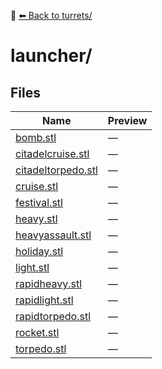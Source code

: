 📁 [⬅ Back to turrets/](../README.md)

# launcher/

## Files

| Name | Preview |
|------|---------|
| [bomb.stl](./bomb.stl) | — |
| [citadelcruise.stl](./citadelcruise.stl) | — |
| [citadeltorpedo.stl](./citadeltorpedo.stl) | — |
| [cruise.stl](./cruise.stl) | — |
| [festival.stl](./festival.stl) | — |
| [heavy.stl](./heavy.stl) | — |
| [heavyassault.stl](./heavyassault.stl) | — |
| [holiday.stl](./holiday.stl) | — |
| [light.stl](./light.stl) | — |
| [rapidheavy.stl](./rapidheavy.stl) | — |
| [rapidlight.stl](./rapidlight.stl) | — |
| [rapidtorpedo.stl](./rapidtorpedo.stl) | — |
| [rocket.stl](./rocket.stl) | — |
| [torpedo.stl](./torpedo.stl) | — |